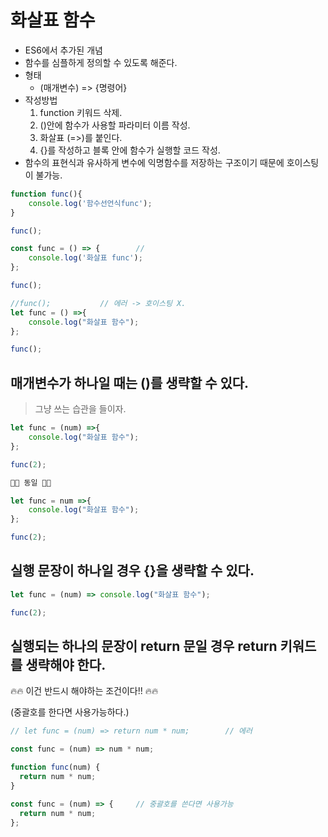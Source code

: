 # 화살표 함수


* ES6에서 추가된 개념
* 함수를 심플하게 정의할 수 있도록 해준다.
* 형태
    - (매개변수) => {명령어}
* 작성방법
    1. function 키워드 삭제.
    2. ()안에 함수가 사용할 파라미터 이름 작성.
    3. 화살표 (=>)를 붙인다.
    4. {}를 작성하고 블록 안에 함수가 실행할 코드 작성.
* 함수의 표현식과 유사하게 변수에 익명함수를 저장하는 구조이기 때문에 호이스팅이 불가능.

```js
function func(){
    console.log('함수선언식func');
}

func();

const func = () => {        // 
    console.log('화살표 func');
};

func();
```

```js
//func();           // 에러 -> 호이스팅 X.
let func = () =>{
    console.log("화살표 함수");
};

func();

```

## 매개변수가 하나일 때는 ()를 생략할 수 있다.
> 그냥 쓰는 습관을 들이자.

```js
let func = (num) =>{
    console.log("화살표 함수");
};

func(2);

🐳🐳 동일 🐳🐳

let func = num =>{
    console.log("화살표 함수");
};

func(2);

```

## 실행 문장이 하나일 경우 {}을 생략할 수 있다.

```js
let func = (num) => console.log("화살표 함수");

func(2);
```




## 실행되는 하나의 문장이 return 문일 경우 return 키워드를 생략해야 한다.

🔥🔥 이건 반드시 해야하는 조건이다!! 🔥🔥

(중괄호를 한다면 사용가능하다.)

```js
// let func = (num) => return num * num;        // 에러

const func = (num) => num * num;

function func(num) {
  return num * num;
}

const func = (num) => {     // 중괄호를 쓴다면 사용가능
  return num * num;
}; 
```


